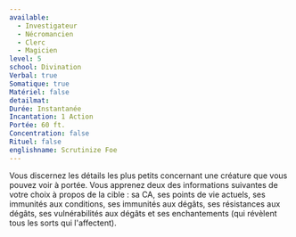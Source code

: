 ```yaml
---
available:
  - Investigateur
  - Nécromancien
  - Clerc
  - Magicien
level: 5
school: Divination
Verbal: true
Somatique: true
Matériel: false
detailmat: 
Durée: Instantanée
Incantation: 1 Action
Portée: 60 ft.
Concentration: false
Rituel: false
englishname: Scrutinize Foe
---
```

Vous discernez les détails les plus petits concernant une créature que vous pouvez voir à portée. Vous apprenez deux des informations suivantes de votre choix à propos de la cible : sa CA, ses points de vie actuels, ses immunités aux conditions, ses immunités aux dégâts, ses résistances aux dégâts, ses vulnérabilités aux dégâts et ses enchantements (qui révèlent tous les sorts qui l'affectent).
